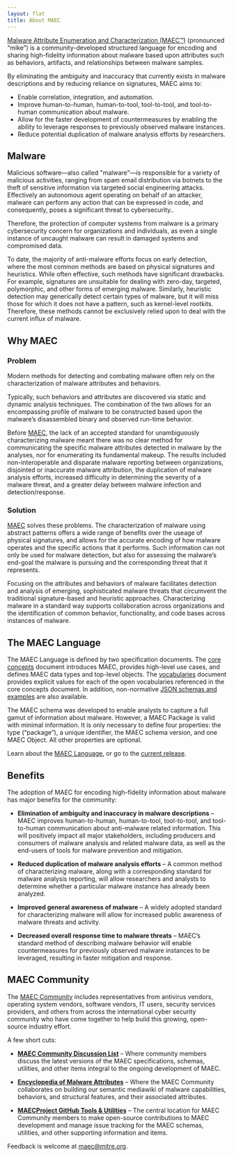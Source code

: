 ```yaml
---
layout: flat
title: About MAEC
---
```


[Malware Attribute Enumeration and Characterization (MAEC™)](/releases/5.0) (pronounced “mike”) is a community-developed structured language for encoding and sharing high-fidelity information about malware based upon attributes such as behaviors, artifacts, and relationships between malware samples.

By eliminating the ambiguity and inaccuracy that currently exists in malware descriptions and by reducing reliance on signatures, MAEC aims to: 

* Enable correlation, integration, and automation.
* Improve human-to-human, human-to-tool, tool-to-tool, and tool-to-human communication about malware.
* Allow for the faster development of countermeasures by enabling the ability to leverage responses to previously observed malware instances.
* Reduce potential duplication of malware analysis efforts by researchers.

## Malware

Malicious software—also called "malware"—is responsible for a variety of malicious activities, ranging from spam email distribution via botnets to the theft of sensitive information via targeted social engineering attacks. Effectively an autonomous agent operating on behalf of an attacker, malware can perform any action that can be expressed in code, and consequently, poses a significant threat to cybersecurity..

Therefore, the protection of computer systems from malware is a primary cybersecurity concern for organizations and individuals, as even a single instance of uncaught malware can result in damaged systems and compromised data. 

To date, the majority of anti-malware efforts focus on early detection, where the most common methods are based on physical signatures and heuristics. While often effective, such methods have significant drawbacks. For example, signatures are unsuitable for dealing with zero-day, targeted, polymorphic, and other forms of emerging malware. Similarly, heuristic detection may generically detect certain types of malware, but it will miss those for which it does not have a pattern, such as kernel-level rootkits. Therefore, these methods cannot be exclusively relied upon to deal with the current influx of malware.

## Why MAEC

### Problem

Modern methods for detecting and combating malware often rely on the characterization of malware attributes and behaviors. 

Typically, such behaviors and attributes are discovered via static and dynamic analysis techniques. The combination of the two allows for an encompassing profile of malware to be constructed based upon the malware’s disassembled binary and observed run-time behavior. 

Before [MAEC](/releases/5.0), the lack of an accepted standard for unambiguously characterizing malware meant there was no clear method for communicating the specific malware attributes detected in malware by the analyses, nor for enumerating its fundamental makeup. The results included non-interoperable and disparate malware reporting between organizations, disjointed or inaccurate malware attribution, the duplication of malware analysis efforts, increased difficulty in determining the severity of a malware threat, and a greater delay between malware infection and detection/response.

### Solution

[MAEC](/releases/5.0) solves these problems. The characterization of malware using abstract patterns offers a wide range of benefits over the useage of physical signatures, and allows for the accurate encoding of how malware operates and the specific actions that it performs. Such information can not only be used for malware detection, but also for assessing the malware’s end-goal the malware is pursuing and the corresponding threat that it represents. 

Focusing on the attributes and behaviors of malware facilitates detection and analysis of emerging, sophisticated malware threats that circumvent the traditional signature-based and heuristic approaches. Characterizing malware in a standard way supports collaboration across organizations and the identification of common behavior, functionality, and code bases across instances of malware. 

## The MAEC Language

The MAEC Language is defined by two specification documents. The [core concepts](http://maecproject.github.io/releases/5.0/#specifications) document introduces MAEC, provides high-level use cases, and defines MAEC data types and top-level objects. The [vocabularies](http://maecproject.github.io/releases/5.0/#specifications) document provides explicit values for each of the open vocabularies referenced in the core concepts document. In addition, non-normative [JSON schemas and examples](http://maecproject.github.io/releases/5.0/#json-schemas) are also available.

The MAEC schema was developed to enable analysts to capture a full gamut of information about malware. However, a MAEC Package is valid with minimal information. It is only necessary to define four properties: the type (“package”), a unique identifier, the MAEC schema version, and one MAEC Object. All other properties are optional.

Learn about the [MAEC Language](/documentation/overview/), or go to the [current release](/releases/5.0).

## Benefits

The adoption of MAEC for encoding high-fidelity information about malware has major benefits for the community:

* **Elimination of ambiguity and inaccuracy in malware descriptions** – MAEC improves human-to-human, human-to-tool, tool-to-tool, and tool-to-human communication about anti-malware related information. This will positively impact all major stakeholders, including producers and consumers of malware analysis and related malware data, as well as the end-users of tools for malware prevention and mitigation.     
      
* **Reduced duplication of malware analysis efforts** – A common method of characterizing malware, along with a corresponding standard for malware analysis reporting, will allow researchers and analysts to determine whether a particular malware instance has already been analyzed.     
     
* **Improved general awareness of malware** – A widely adopted standard for characterizing malware will allow for increased public awareness of malware threats and activity.     
     
* **Decreased overall response time to malware threats** – MAEC’s standard method of describing malware behavior will enable countermeasures for previously observed malware instances to be leveraged, resulting in faster mitigation and response.    

## MAEC Community

The [MAEC Community](/community) includes representatives from antivirus vendors, operating system vendors, software vendors, IT users, security services providers, and others from across the international cyber security community who have come together to help build this growing, open-source industry effort. 

A few short cuts: 

* **[MAEC Community Discussion List](/community#discussion-lists--archives)** – Where community members discuss the latest versions of the MAEC specifications, schemas, utilities, and other items integral to the ongoing development of MAEC.      
     
* **[Encyclopedia of Malware Attributes](/community/#encyclopedia-of-malware-attributes)** – Where the MAEC Community collaborates on building our semantic mediawiki of malware capabilities, behaviors, and structural features, and their associated attributes.    
     
* **[MAECProject GitHub Tools & Utilities](https://github.com/MAECProject/)** – The central location for MAEC Community members to make open-source contributions to MAEC development and manage issue tracking for the MAEC schemas, utilities, and other supporting information and items.     

Feedback is welcome at [maec@mitre.org](mailto:maec@mitre.org).

